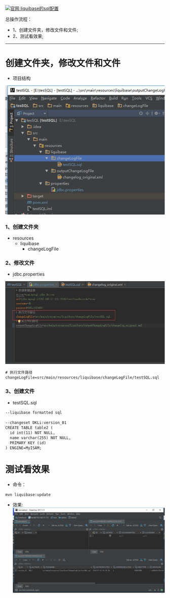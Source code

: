 [![](https://img.shields.io/badge/官网-liquibase的sql配置-red.svg "官网 liquibase的sql配置")](http://www.liquibase.org/documentation/sql_format.html)


总操作流程：
- 1、创建文件夹，修改文件和文件;
- 2、测试看效果;

***

# 创建文件夹，修改文件和文件
- 项目结构

![](image/2-1.png)

### 1、创建文件夹
- resources
    - liquibase
        - changeLogFile
### 2、修改文件
- jdbc.properties

![](image/2-2.png)

```
# 执行文件路径
changeLogFile=src/main/resources/liquibase/changeLogFile/testSQL.sql
```
### 3、创建文件
- testSQL.sql
```
--liquibase formatted sql

--changeset DKLi:version_01
CREATE TABLE table2 (
  id int(11) NOT NULL,
  name varchar(255) NOT NULL,
  PRIMARY KEY (id)
) ENGINE=MyISAM;
```
# 测试看效果
- 命令：
```
mvn liquibase:update
```
- 效果:
![](image/2-3.png)
